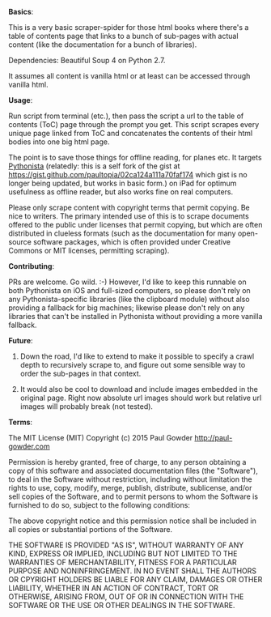 **Basics**:

This is a very basic scraper-spider for those html books where there's a table of contents page that links to a bunch of sub-pages with actual content (like the documentation for a bunch of libraries).

Dependencies: Beautiful Soup 4 on Python 2.7.
 
It assumes all content is vanilla html or at least can be accessed through vanilla html.  

**Usage**:

Run script from terminal (etc.), then pass the script a url to the table of contents (ToC) page through the prompt you get. This script scrapes every unique page linked from ToC and concatenates the contents of their html bodies into one big html page.
 
The point is to save those things for offline reading, for planes etc.  It targets [Pythonista](http://omz-software.com/pythonista/) (relatedly: this is a self fork of the gist at https://gist.github.com/paultopia/02ca124a111a70faf174 which gist is no longer being updated, but works in basic form.) on iPad for optimum usefulness as offline reader, but also works fine on real computers.

Please only scrape content with copyright terms that permit copying.  Be nice to writers.  The primary intended use of this is to scrape documents offered to the public under licenses that permit copying, but which are often distributed in clueless formats (such as the documentation for many open-source software packages, which is often provided under Creative Commons or MIT licenses, permitting scraping).

**Contributing**: 

PRs are welcome.  Go wild.  :-)  However, I'd like to keep this runnable on both Pythonista on iOS and full-sized computers, so please don't rely on any Pythonista-specific libraries (like the clipboard module) without also providing a fallback for big machines; likewise please don't rely on any libraries that can't be installed in Pythonista without providing a more vanilla fallback.  

**Future**: 

1.  Down the road, I'd like to extend to make it possible to specify a crawl depth to recursively scrape to, and figure out some sensible way to order the sub-pages in that context. 

2.  It would also be cool to download and include images embedded in the original page.  Right now absolute url images should work but relative url images will probably break (not tested).  

**Terms**: 

The MIT License (MIT)
Copyright (c) 2015 Paul Gowder <http://paul-gowder.com>

Permission is hereby granted, free of charge, to any person obtaining a copy of this software and associated documentation files (the "Software"), to deal in the Software without restriction, including without limitation the rights to use, copy, modify, merge,  publish, distribute, sublicense, and/or sell copies of the Software, and to permit persons to whom the Software is furnished to do  so, subject to the following conditions:

The above copyright notice and this permission notice shall be included in all copies or substantial portions of the Software.

THE SOFTWARE IS PROVIDED "AS IS", WITHOUT WARRANTY OF ANY KIND, EXPRESS OR IMPLIED, INCLUDING BUT NOT LIMITED TO THE WARRANTIES OF MERCHANTABILITY, FITNESS FOR A PARTICULAR PURPOSE AND NONINFRINGEMENT. IN NO EVENT SHALL THE AUTHORS OR CPYRIGHT HOLDERS BE LIABLE  FOR ANY CLAIM, DAMAGES OR OTHER LIABILITY, WHETHER IN AN ACTION OF CONTRACT, TORT OR OTHERWISE, ARISING FROM, OUT OF OR IN CONNECTION WITH THE SOFTWARE OR THE USE OR OTHER DEALINGS IN THE SOFTWARE.